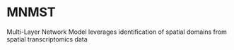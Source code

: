 # MNMST
Multi-Layer Network Model leverages identification of spatial domains from spatial transcriptomics data
